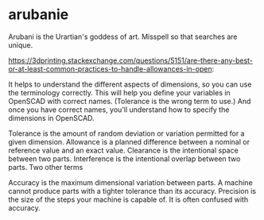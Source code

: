 # arubanie
Arubani is the Urartian's goddess of  art. Misspell so that searches are unique.


https://3dprinting.stackexchange.com/questions/5151/are-there-any-best-or-at-least-common-practices-to-handle-allowances-in-open:

It helps to understand the different aspects of dimensions, so you can use the terminology correctly. This will help you define your variables in OpenSCAD with correct names. (Tolerance is the wrong term to use.) And once you have correct names, you'll understand how to specify the dimensions in OpenSCAD.

Tolerance is the amount of random deviation or variation permitted for a given dimension.
Allowance is a planned difference between a nominal or reference value and an exact value.
Clearance is the intentional space between two parts.
Interference is the intentional overlap between two parts.
Two other terms

Accuracy is the maximum dimensional variation between parts. A machine cannot produce parts with a tighter tolerance than its accuracy.
Precision is the size of the steps your machine is capable of. It is often confused with accuracy.
